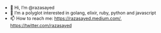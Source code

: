 - 👋 Hi, I’m @razasayed
- 👀 I’m a polyglot interested in golang, elixir, ruby, python and javascript
- 📫 How to reach me: https://razasayed.medium.com/, https://twitter.com/razasayed

<!---
razasayed/razasayed is a ✨ special ✨ repository because its `README.md` (this file) appears on your GitHub profile.
You can click the Preview link to take a look at your changes.
--->
